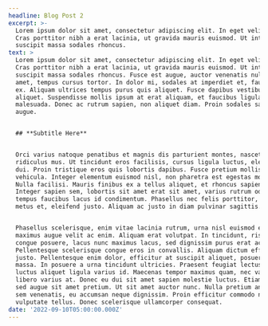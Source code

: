 ```yaml
---
headline: Blog Post 2
excerpt: >-
  Lorem ipsum dolor sit amet, consectetur adipiscing elit. In eget velit diam.
  Cras porttitor nibh a erat lacinia, ut gravida mauris euismod. Ut interdum
  suscipit massa sodales rhoncus.
text: >
  Lorem ipsum dolor sit amet, consectetur adipiscing elit. In eget velit diam.
  Cras porttitor nibh a erat lacinia, ut gravida mauris euismod. Ut interdum
  suscipit massa sodales rhoncus. Fusce est augue, auctor venenatis nulla sit
  amet, tempus cursus tortor. In dolor mi, sodales at imperdiet et, faucibus sed
  ex. Aliquam ultrices tempus purus quis aliquet. Fusce dapibus vestibulum
  aliquet. Suspendisse mollis ipsum at erat aliquam, et faucibus ligula
  malesuada. Donec ac rutrum sapien, non aliquet diam. Proin sodales sagittis
  augue.


  ## **Subtitle Here**


  Orci varius natoque penatibus et magnis dis parturient montes, nascetur
  ridiculus mus. Ut tincidunt eros facilisis, cursus ligula luctus, elementum
  dui. Proin tristique eros quis lobortis dapibus. Fusce pretium mollis
  vehicula. Integer elementum euismod nisl, non pharetra est egestas mollis.
  Nulla facilisi. Mauris finibus ex a tellus aliquet, et rhoncus sapien blandit.
  Integer sapien sem, lobortis sit amet erat sit amet, varius rutrum odio. Nam
  tempus faucibus lacus id condimentum. Phasellus nec felis porttitor, auctor
  metus et, eleifend justo. Aliquam ac justo in diam pulvinar sagittis.


  Phasellus scelerisque, enim vitae lacinia rutrum, urna nisl euismod ex, a
  maximus augue velit ac enim. Aliquam erat volutpat. In tincidunt, risus sed
  congue posuere, lacus nunc maximus lacus, sed dignissim purus erat ac quam.
  Pellentesque scelerisque congue eros in convallis. Aliquam dictum efficitur
  justo. Pellentesque enim dolor, efficitur at suscipit aliquet, posuere vel
  massa. In posuere a urna tincidunt ultricies. Praesent feugiat lectus felis,
  luctus aliquet ligula varius id. Maecenas tempor maximus quam, nec varius
  libero varius at. Donec eu dui sit amet sapien molestie luctus. Etiam ornare
  sed augue sit amet pretium. Ut sit amet auctor nunc. Nulla pretium ante non
  sem venenatis, eu accumsan neque dignissim. Proin efficitur commodo nisl, et
  vulputate tellus. Donec scelerisque ullamcorper consequat.
date: '2022-09-10T05:00:00.000Z'
---
```


